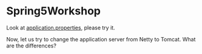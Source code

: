 # Spring5Workshop

Look at [application.properties](src/main/resources/application.properties), please try it.

Now, let us try to change the application server from Netty to Tomcat. What are the differences?